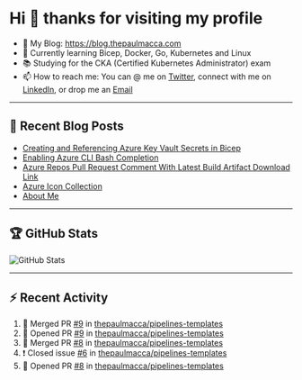 # Hi 👋 thanks for visiting my profile

- 💬 My Blog: <https://blog.thepaulmacca.com>
- 🌱 Currently learning Bicep, Docker, Go, Kubernetes and Linux
- 📚 Studying for the CKA (Certified Kubernetes Administrator) exam
- 📫 How to reach me: You can @ me on [Twitter](https://twitter.com/thepaulmacca), connect with me on [LinkedIn](https://www.linkedin.com/in/thepaulmacca/), or drop me an [Email](mailto:pm@thepaulmacca.com)

---

## :blue_book: Recent Blog Posts
<!-- BLOG-POST-LIST:START -->
- [Creating and Referencing Azure Key Vault Secrets in Bicep](https://blog.thepaulmacca.com/posts/creating-and-referencing-azure-key-vault-secrets-in-bicep/)
- [Enabling Azure CLI Bash Completion](https://blog.thepaulmacca.com/posts/enabling-azure-cli-bash-completion/)
- [Azure Repos Pull Request Comment With Latest Build Artifact Download Link](https://blog.thepaulmacca.com/posts/azure-repos-pull-request-comment-with-latest-build-artifact-download-link/)
- [Azure Icon Collection](https://blog.thepaulmacca.com/posts/azure-icon-collection/)
- [About Me](https://blog.thepaulmacca.com/about/)
<!-- BLOG-POST-LIST:END -->

---

## :trophy: GitHub Stats

![GitHub Stats](https://github-readme-stats.vercel.app/api?username=thepaulmacca&count_private=true&show_icons=true&theme=dark)

---

## :zap: Recent Activity

<!--START_SECTION:activity-->
1. 🎉 Merged PR [#9](https://github.com/thepaulmacca/pipelines-templates/pull/9) in [thepaulmacca/pipelines-templates](https://github.com/thepaulmacca/pipelines-templates)
2. 💪 Opened PR [#9](https://github.com/thepaulmacca/pipelines-templates/pull/9) in [thepaulmacca/pipelines-templates](https://github.com/thepaulmacca/pipelines-templates)
3. 🎉 Merged PR [#8](https://github.com/thepaulmacca/pipelines-templates/pull/8) in [thepaulmacca/pipelines-templates](https://github.com/thepaulmacca/pipelines-templates)
4. ❗️ Closed issue [#6](https://github.com/thepaulmacca/pipelines-templates/issues/6) in [thepaulmacca/pipelines-templates](https://github.com/thepaulmacca/pipelines-templates)
5. 💪 Opened PR [#8](https://github.com/thepaulmacca/pipelines-templates/pull/8) in [thepaulmacca/pipelines-templates](https://github.com/thepaulmacca/pipelines-templates)
<!--END_SECTION:activity-->
